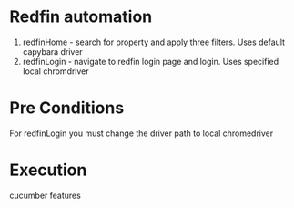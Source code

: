 # Redfin automation

1. redfinHome - search for property and apply three filters. Uses default capybara driver
2. redfinLogin - navigate to redfin login page and login. Uses specified local chromdriver


# Pre Conditions
For redfinLogin you must change the driver path to local chromedriver


# Execution

cucumber features
